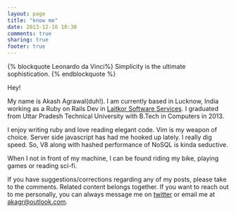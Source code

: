 ```yaml
---
layout: page
title: "know me"
date: 2013-12-16 10:30
comments: true
sharing: true
footer: true
---
```

{% blockquote Leonardo da Vinci%}
Simplicity is the ultimate sophistication.
{% endblockquote %}

Hey!

My name is Akash Agrawal(duh!). I am currently based in Lucknow, India working as a Ruby on Rails Dev in [Laitkor Software Services](http://laitkor.com). I graduated from Uttar Pradesh Technical University with B.Tech in Computers in 2013.

I enjoy writing ruby and love reading elegant code. Vim is my weapon of choice. Server side javascript has had me hooked up lately. I really dig speed. So, V8 along with hashed performance of NoSQL is kinda seductive. 

When I not in front of my machine, I can be found riding my bike, playing games or reading sci-fi.

If you have suggestions/corrections regarding any of my posts, please take to the comments. Related content belongs together. If you want to reach out to me personally, you can always message me on [twitter](http://twitter.com/akshagrwl) or email me at [akagr@outlook.com](mailto:akagr@outlook.com).

